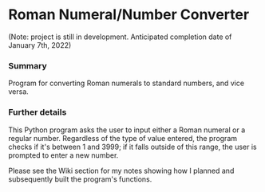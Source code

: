 # Roman Numeral/Number Converter

(Note: project is still in development. Anticipated completion date of January 7th, 2022)

### Summary
Program for converting Roman numerals to standard numbers, and vice versa.

### Further details

This Python program asks the user to input either a Roman numeral or a regular number. Regardless of the type of value entered, the program checks if it's between 1 and 3999; if it falls outside of this range, the user is prompted to enter a new number.

Please see the Wiki section for my notes showing how I planned and subsequently built the program's functions.
